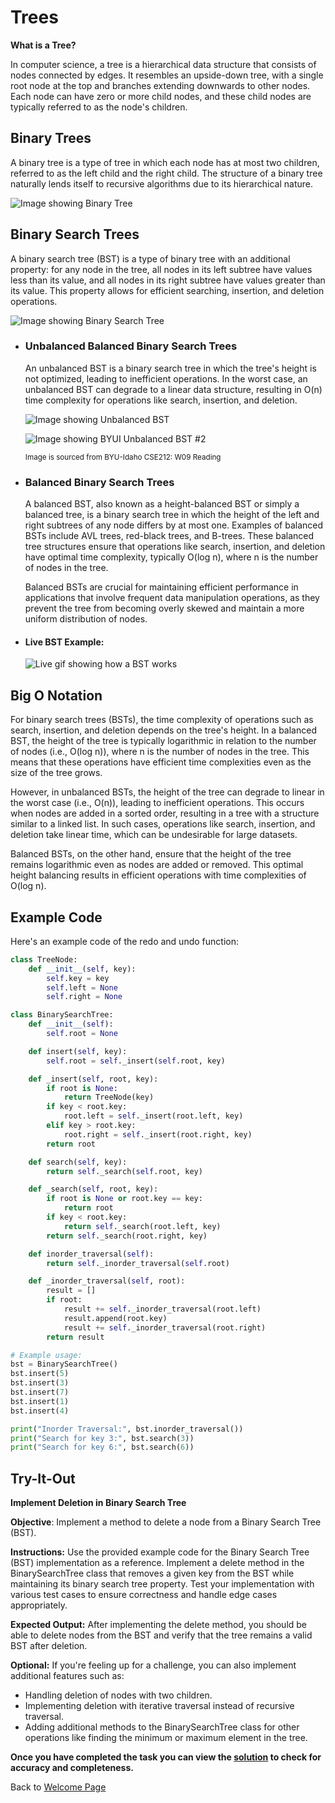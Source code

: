 # **Trees**

**What is a Tree?** 

In computer science, a tree is a hierarchical data structure that consists of nodes connected by edges. It resembles an upside-down tree, with a single root node at the top and branches extending downwards to other nodes. Each node can have zero or more child nodes, and these child nodes are typically referred to as the node's children.


## **Binary Trees**
A binary tree is a type of tree in which each node has at most two children, referred to as the left child and the right child. The structure of a binary tree naturally lends itself to recursive algorithms due to its hierarchical nature.


   ![ Image showing Binary Tree](https://github.com/TechMan21/DataStructureTutorial/blob/70fb22606883b0c9369970563621231d7b075701/BinaryTreeExColored.png "Binary Tree Example Example")

## **Binary Search Trees**

A binary search tree (BST) is a type of binary tree with an additional property: for any node in the tree, all nodes in its left subtree have values less than its value, and all nodes in its right subtree have values greater than its value. This property allows for efficient searching, insertion, and deletion operations.

  ![Image showing Binary Search Tree](https://github.com/TechMan21/DataStructureTutorial/blob/70fb22606883b0c9369970563621231d7b075701/BinarySearchTree.png "Binary Search Tree Example")
  

- ### **Unbalanced Balanced Binary Search Trees**
   An unbalanced BST is a binary search tree in which the tree's height is not optimized, leading to inefficient operations. In the worst case, an unbalanced BST can degrade to a linear data structure, resulting in O(n) time complexity for operations like search, insertion, and deletion.

   ![Image showing Unbalanced BST](https://github.com/TechMan21/DataStructureTutorial/blob/70fb22606883b0c9369970563621231d7b075701/UnbalancedBSTEx.png "Unbalanced BST")
   
   ![Image showing BYUI Unbalanced BST #2](https://github.com/TechMan21/DataStructureTutorial/blob/70fb22606883b0c9369970563621231d7b075701/BinarySearchTree.png "BYUI Unbalanced BST Example")

   <sup>Image is sourced from BYU-Idaho CSE212: W09 Reading</sup>


- ### **Balanced Binary Search Trees**
   A balanced BST, also known as a height-balanced BST or simply a balanced tree, is a binary search tree in which the height of the left and right subtrees of any node differs by at most one. Examples of balanced BSTs include AVL trees, red-black trees, and B-trees. These balanced tree structures ensure that operations like search, insertion, and deletion have optimal time complexity, typically O(log n), where n is the number of nodes in the tree.

   Balanced BSTs are crucial for maintaining efficient performance in applications that involve frequent data manipulation operations, as they prevent the tree from becoming overly skewed and maintain a more uniform distribution of nodes.

- #### Live BST Example:
  ![Live gif showing how a BST works](https://github.com/TechMan21/DataStructureTutorial/blob/70fb22606883b0c9369970563621231d7b075701/Binary_search_tree_example.gif "Live BST")

## Big O Notation
   For binary search trees (BSTs), the time complexity of operations such as search, insertion, and deletion depends on the tree's height. In a balanced BST, the height of the tree is typically logarithmic in relation to the number of nodes (i.e., O(log n)), where n is the number of nodes in the tree. This means that these operations have efficient time complexities even as the size of the tree grows.

   However, in unbalanced BSTs, the height of the tree can degrade to linear in the worst case (i.e., O(n)), leading to inefficient operations. This occurs when nodes are added in a sorted order, resulting in a tree with a structure similar to a linked list. In such cases, operations like search, insertion, and deletion take linear time, which can be undesirable for large datasets.

   Balanced BSTs, on the other hand, ensure that the height of the tree remains logarithmic even as nodes are added or removed. This optimal height balancing results in efficient operations with time complexities of O(log n).


## **Example Code**
Here's an example code of the redo and undo function:

```python
class TreeNode:
    def __init__(self, key):
        self.key = key
        self.left = None
        self.right = None

class BinarySearchTree:
    def __init__(self):
        self.root = None

    def insert(self, key):
        self.root = self._insert(self.root, key)

    def _insert(self, root, key):
        if root is None:
            return TreeNode(key)
        if key < root.key:
            root.left = self._insert(root.left, key)
        elif key > root.key:
            root.right = self._insert(root.right, key)
        return root

    def search(self, key):
        return self._search(self.root, key)

    def _search(self, root, key):
        if root is None or root.key == key:
            return root
        if key < root.key:
            return self._search(root.left, key)
        return self._search(root.right, key)

    def inorder_traversal(self):
        return self._inorder_traversal(self.root)

    def _inorder_traversal(self, root):
        result = []
        if root:
            result += self._inorder_traversal(root.left)
            result.append(root.key)
            result += self._inorder_traversal(root.right)
        return result

# Example usage:
bst = BinarySearchTree()
bst.insert(5)
bst.insert(3)
bst.insert(7)
bst.insert(1)
bst.insert(4)

print("Inorder Traversal:", bst.inorder_traversal())
print("Search for key 3:", bst.search(3))
print("Search for key 6:", bst.search(6))
```


## **Try-It-Out**

**Implement Deletion in Binary Search Tree**

**Objective**: Implement a method to delete a node from a Binary Search Tree (BST).

**Instructions:**
Use the provided example code for the Binary Search Tree (BST) implementation as a reference.
Implement a delete method in the BinarySearchTree class that removes a given key from the BST while maintaining its binary search tree property.
Test your implementation with various test cases to ensure correctness and handle edge cases appropriately.

**Expected Output:**
After implementing the delete method, you should be able to delete nodes from the BST and verify that the tree remains a valid BST after deletion.

**Optional:** If you're feeling up for a challenge, you can also implement additional features such as:
- Handling deletion of nodes with two children.
- Implementing deletion with iterative traversal instead of recursive traversal.
- Adding additional methods to the BinarySearchTree class for other operations like    finding the minimum or maximum element in the tree.


**Once you have completed the task you can view the [solution](6-treeSolution.md) to check for accuracy and completeness.**

Back to [Welcome Page](0-welcome.md)